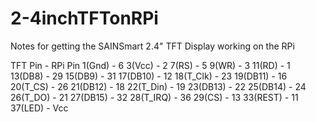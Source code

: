 # 2-4inchTFTonRPi
Notes for getting the SAINSmart 2.4" TFT Display working on the RPi

TFT Pin - RPi Pin
 1(Gnd) - 6
 3(Vcc) - 2
 7(RS) - 5
 9(WR) - 3
11(RD) - 1
13(DB8) - 29
15(DB9) - 31
17(DB10) - 12
18(T_Clk) - 23
19(DB11) - 16
20(T_CS) - 26
21(DB12) - 18
22(T_Din) - 19
23(DB13) - 22
25(DB14) - 24
26(T_DO) - 21
27(DB15) - 32
28(T_IRQ) - 36
29(CS) - 13
33(REST) - 11
37(LED) - Vcc
